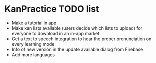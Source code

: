 # KanPractice TODO list

- Make a tutorial in app
- Make kan lists available (users decide which lists to upload) for everyone to download in an in-app market  
- Get a text to speech integration to hear the proper pronunciation on every learning mode
- Info of new version in the update available dialog from Firebase
- Add more languages
